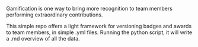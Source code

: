 Gamification is one way to bring more recognition to team members performing extraordinary contributions.

This simple repo offers a light framework for versioning badges and awards to team members, in simple .yml files.
Running the python script, it will write a .md overview of all the data.